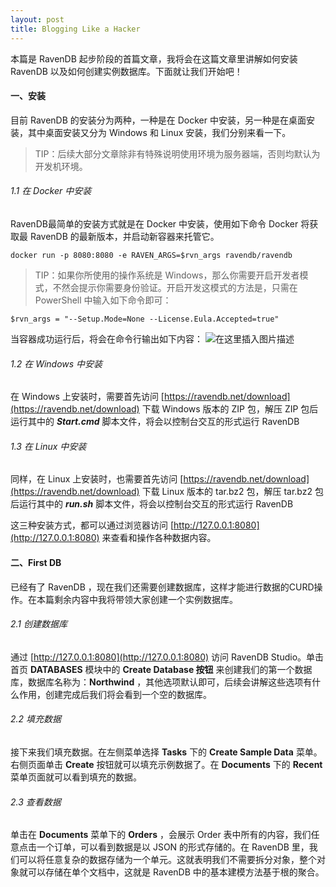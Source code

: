 ```yaml
---
layout: post
title: Blogging Like a Hacker
---
```

本篇是 RavenDB 起步阶段的首篇文章，我将会在这篇文章里讲解如何安装 RavenDB 以及如何创建实例数据库。下面就让我们开始吧！
#### 一、安装
目前 RavenDB 的安装分为两种，一种是在 Docker 中安装，另一种是在桌面安装，其中桌面安装又分为 Windows 和 Linux 安装，我们分别来看一下。
>TIP：后续大部分文章除非有特殊说明使用环境为服务器端，否则均默认为开发机环境。

###### 1.1 在 Docker 中安装
RavenDB最简单的安装方式就是在 Docker 中安装，使用如下命令 Docker 将获取最 RavenDB 的最新版本，并启动新容器来托管它。
```shell
docker run -p 8080:8080 -e RAVEN_ARGS=$rvn_args ravendb/ravendb
```
>TIP：如果你所使用的操作系统是 Windows，那么你需要开启开发者模式，不然会提示你需要身份验证。开启开发这模式的方法是，只需在 PowerShell 中输入如下命令即可：
```shell
$rvn_args = "--Setup.Mode=None --License.Eula.Accepted=true" 
```
当容器成功运行后，将会在命令行输出如下内容：
![在这里插入图片描述](https://img-blog.csdnimg.cn/d4b0703aba8c49f8abdae8f496c9c7f2.png?x-oss-process=image/watermark,type_d3F5LXplbmhlaQ,shadow_50,text_Q1NETiBA5Za15Y-U5ZOf,size_20,color_FFFFFF,t_70,g_se,x_16)
###### 1.2 在 Windows 中安装
在 Windows 上安装时，需要首先访问 [https://ravendb.net/download](https://ravendb.net/download) 下载 Windows 版本的 ZIP 包，解压 ZIP 包后运行其中的 ***Start.cmd*** 脚本文件，将会以控制台交互的形式运行 RavenDB
###### 1.3 在 Linux 中安装 
同样，在 Linux 上安装时，也需要首先访问 [https://ravendb.net/download](https://ravendb.net/download) 下载 Linux 版本的 tar.bz2 包，解压 tar.bz2 包后运行其中的 ***run.sh*** 脚本文件，将会以控制台交互的形式运行 RavenDB

这三种安装方式，都可以通过浏览器访问 [http://127.0.0.1:8080](http://127.0.0.1:8080) 来查看和操作各种数据内容。
#### 二、First DB
已经有了 RavenDB ，现在我们还需要创建数据库，这样才能进行数据的CURD操作。在本篇剩余内容中我将带领大家创建一个实例数据库。
###### 2.1 创建数据库
通过  [http://127.0.0.1:8080](http://127.0.0.1:8080)  访问 RavenDB Studio。单击首页 **DATABASES** 模块中的 **Create Database 按钮** 来创建我们的第一个数据库，数据库名称为：**Northwind** ，其他选项默认即可，后续会讲解这些选项有什么作用，创建完成后我们将会看到一个空的数据库。
###### 2.2 填充数据
接下来我们填充数据。在左侧菜单选择 **Tasks** 下的 **Create Sample Data** 菜单。右侧页面单击 **Create** 按钮就可以填充示例数据了。在 **Documents** 下的 **Recent** 菜单页面就可以看到填充的数据。
###### 2.3 查看数据
单击在 **Documents** 菜单下的 **Orders** ，会展示 Order 表中所有的内容，我们任意点击一个订单，可以看到数据是以 JSON 的形式存储的。在 RavenDB 里，我们可以将任意复杂的数据存储为一个单元。这就表明我们不需要拆分对象，整个对象就可以存储在单个文档中，这就是 RavenDB 中的基本建模方法基于根的聚合。
